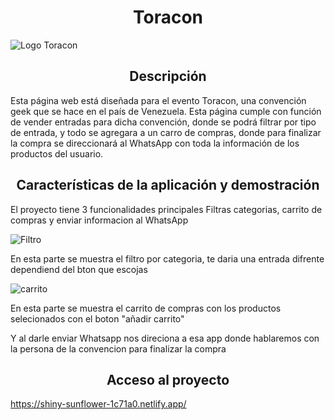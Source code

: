 
<h1 align="center"> Toracon </h1>


![Logo Toracon](https://user-images.githubusercontent.com/104181677/214110226-cb904f0e-e44b-495b-b5bb-4c03e3647855.jpg)


<h2 align="center"> Descripción </h2>

<p> Esta página web está diseñada para el evento Toracon, una convención geek que se hace en el país de Venezuela. Esta página cumple con función de vender entradas para dicha convención, donde se podrá filtrar por tipo de entrada, y todo se agregara a un carro de compras, donde para finalizar la compra se direccionará al WhatsApp con toda la información de los productos del usuario. </p>

<h2 align="center">Características de la aplicación y demostración</h2>

<p> El proyecto tiene 3 funcionalidades principales Filtras categorias, carrito de compras y enviar informacion al WhatsApp </p>


![Filtro](https://user-images.githubusercontent.com/104181677/214186843-7f82fb79-56a8-4b3b-98ca-d069afb7b778.png)

<p> En esta parte se muestra el filtro por categoria, te daria una entrada difrente dependiend del bton que escojas </p>

![carrito](https://user-images.githubusercontent.com/104181677/214187544-31a31ce6-db2c-422e-8e11-563ce567ba2d.png)

<p> En esta parte se muestra el carrito de compras con los productos selecionados con el boton "añadir carrito" </p>
<p> Y al darle enviar Whatsapp nos direciona a esa app donde hablaremos con la persona de la convencion para finalizar la compra </p>

<h2 align="center">Acceso al proyecto</h2>

https://shiny-sunflower-1c71a0.netlify.app/
